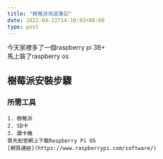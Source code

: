 ```yaml
---
title: "樹莓派改造筆記"
date: 2022-04-22T14:10:03+08:00
type: post
---
```


今天家裡多了一個raspberry pi 3B+  
馬上裝了raspberry os  

## 樹莓派安裝步驟  
### 所需工具
    1. 樹莓派
    2. SD卡
    3. 讀卡機
    首先到官網上下載Raspberry Pi OS
    [網頁連結](https://www.raspberrypi.com/software/)
